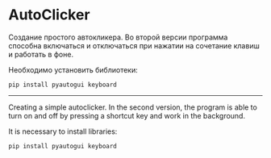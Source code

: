 # AutoClicker

Создание простого автокликера. Во второй версии программа способна включаться и отключаться при нажатии на сочетание клавиш и работать в фоне.

Необходимо установить библиотеки:

<code>pip install pyautogui keyboard</code>
___

Creating a simple autoclicker. In the second version, the program is able to turn on and off by pressing a shortcut key and work in the background.

It is necessary to install libraries:

<code>pip install pyautogui keyboard</code>
